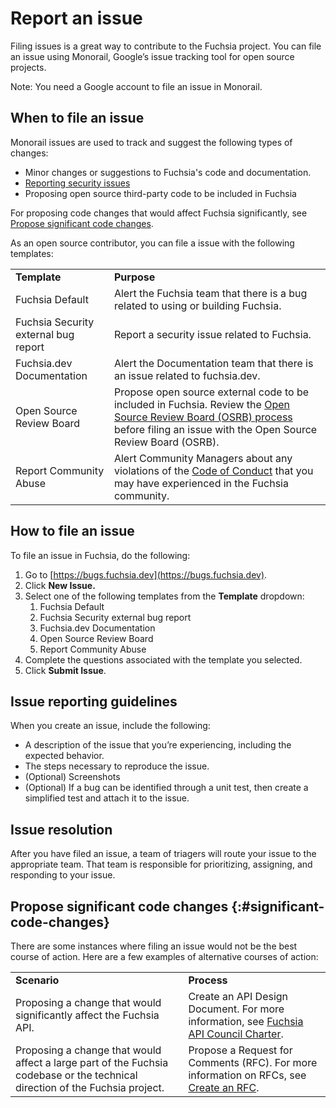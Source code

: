 # Report an issue

Filing issues is a great way to contribute to the Fuchsia project.
You can file an issue using Monorail, Google’s issue tracking tool for open
source projects.

Note: You need a Google account to file an issue in Monorail.

## When to file an issue

Monorail issues are used to track and suggest the following
types of changes:

  + Minor changes or suggestions to Fuchsia's code and documentation.
  + [Reporting security issues](report-security-issue.md)
  + Proposing open source third-party code to be included in Fuchsia

For proposing code changes that would affect Fuchsia significantly, see
[Propose significant code changes](#significant-code-changes).

As an open source contributor, you can file a issue with the
following templates:

<table>
  <tr>
   <td><strong>Template</strong>
   </td>
   <td><strong>Purpose</strong>
   </td>
  </tr>
  <tr>
   <td>Fuchsia Default
   </td>
   <td>Alert the Fuchsia team that there is a bug related to using or building Fuchsia.
   </td>
  </tr>
  <tr>
   <td>Fuchsia Security external bug report
   </td>
   <td>Report a security issue related to Fuchsia.
   </td>
  </tr>
  <tr>
   <td>Fuchsia.dev Documentation
   </td>
   <td>Alert the Documentation team that there is an issue related to fuchsia.dev.
   </td>
  </tr>
  <tr>
   <td>Open Source Review Board
   </td>
   <td>Propose open source external code to be included in Fuchsia. Review the <a href="/docs/contribute/governance/policy/osrb-process.md">Open Source Review Board (OSRB) process</a>
     before filing an issue with the Open Source Review Board (OSRB).
   </td>
  </tr>
  <tr>
   <td>Report Community Abuse
   </td>
   <td>Alert Community Managers about any violations of the <a href="/CODE_OF_CONDUCT.md">Code of Conduct</a>
 that you may have experienced in the Fuchsia community.
   </td>
  </tr>
</table>

## How to file an issue

To file an issue in Fuchsia, do the following:

1. Go to [https://bugs.fuchsia.dev](https://bugs.fuchsia.dev).
1. Click **New Issue.**
1. Select one of the following templates from the **Template** dropdown:
    1. Fuchsia Default
    1. Fuchsia Security external bug report
    1. Fuchsia.dev Documentation
    1. Open Source Review Board
    1. Report Community Abuse
1. Complete the questions associated with the template you selected.
1. Click **Submit Issue**.

## Issue reporting guidelines

When you create an issue, include the following:

*   A description of the issue that you’re experiencing, including the
    expected behavior.
*   The steps necessary to reproduce the issue.
*   (Optional) Screenshots
*   (Optional) If a bug can be identified through a unit test,
    then create a simplified test and attach it to the issue.

## Issue resolution

After you have filed an issue, a team of triagers will route your issue to the
appropriate team. That team is responsible for prioritizing, assigning, and
responding to your issue.

## Propose significant code changes {:#significant-code-changes}

There are some instances where filing an issue would not be the best course of
action. Here are a few examples of alternative courses of action:

<table>
  <tr>
   <td><strong>Scenario</strong>
   </td>
   <td><strong>Process</strong>
   </td>
  </tr>
  <tr>
   <td>Proposing a change that would significantly affect the Fuchsia API.
   </td>
   <td>Create an API Design Document. For more information, see <a href="/docs/contribute/governance/api_council.md">Fuchsia API Council Charter</a>.
   </td>
  </tr>
  <tr>
   <td>Proposing a change that would affect a large part of the Fuchsia codebase or the technical direction of the Fuchsia project.
   </td>
   <td>Propose a Request for Comments (RFC). For more information on RFCs, see <a href="/docs/contribute/governance/rfcs/create_rfc.md">Create an RFC</a>.
   </td>
  </tr>
</table>
